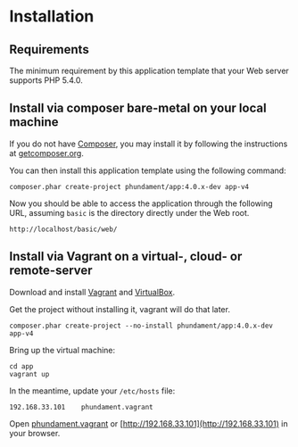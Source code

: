 Installation
============

Requirements
------------

The minimum requirement by this application template that your Web server supports
PHP 5.4.0.

Install via composer bare-metal on your local machine
-----------------------------------------------------

If you do not have [Composer](http://getcomposer.org/), you may install it by following the instructions
at [getcomposer.org](http://getcomposer.org/doc/00-intro.md#installation-nix).

You can then install this application template using the following command:

~~~
composer.phar create-project phundament/app:4.0.x-dev app-v4
~~~

Now you should be able to access the application through the following URL, assuming `basic` is the directory
directly under the Web root.

~~~
http://localhost/basic/web/
~~~


Install via Vagrant on a virtual-, cloud- or remote-server
----------------------------------------------------------

Download and install [Vagrant](http://www.vagrantup.com/downloads.html) and [VirtualBox](https://www.virtualbox.org/wiki/Downloads).

Get the project without installing it, vagrant will do that later.

~~~
composer.phar create-project --no-install phundament/app:4.0.x-dev app-v4
~~~

Bring up the virtual machine:

~~~
cd app
vagrant up
~~~

In the meantime, update your `/etc/hosts` file:

~~~
192.168.33.101    phundament.vagrant
~~~

Open [phundament.vagrant](http://192.168.33.101/phundament.vagrant) or [http://192.168.33.101](http://192.168.33.101) in your browser.


